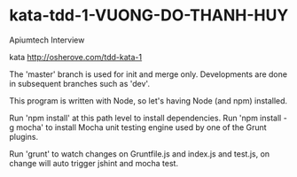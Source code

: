 # kata-tdd-1-VUONG-DO-THANH-HUY
Apiumtech Interview

kata http://osherove.com/tdd-kata-1

The 'master' branch is used for init and merge only. Developments are done in subsequent branches such as 'dev'.

This program is written with Node, so let's having Node (and npm) installed.

Run 'npm install' at this path level to install dependencies. Run 'npm install -g mocha' to install Mocha unit testing engine used by one of the Grunt plugins.

Run 'grunt' to watch changes on Gruntfile.js and index.js and test.js, on change will auto trigger jshint and mocha test.